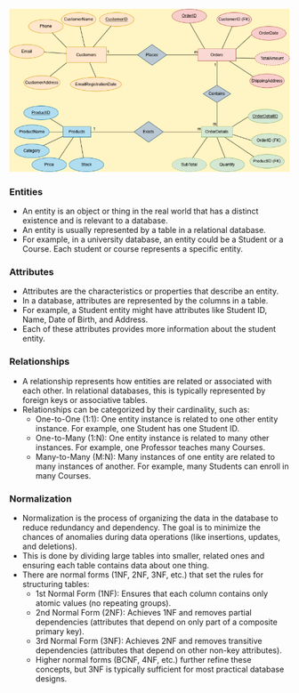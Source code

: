 ![](./Task-1_ER-Diagram.png)

### Entities

- An entity is an object or thing in the real world that has a distinct existence and is relevant to a database.
- An entity is usually represented by a table in a relational database.
- For example, in a university database, an entity could be a Student or a Course. Each student or course represents a specific entity.

### Attributes

- Attributes are the characteristics or properties that describe an entity.
- In a database, attributes are represented by the columns in a table.
- For example, a Student entity might have attributes like Student ID, Name, Date of Birth, and Address.
- Each of these attributes provides more information about the student entity.

### Relationships

- A relationship represents how entities are related or associated with each other. In relational databases, this is typically represented by foreign keys or associative tables.
- Relationships can be categorized by their cardinality, such as:
  - One-to-One (1:1): One entity instance is related to one other entity instance. For example, one Student has one Student ID.
  - One-to-Many (1:N): One entity instance is related to many other instances. For example, one Professor teaches many Courses.
  - Many-to-Many (M:N): Many instances of one entity are related to many instances of another. For example, many Students can enroll in many Courses.

### Normalization

- Normalization is the process of organizing the data in the database to reduce redundancy and dependency. The goal is to minimize the chances of anomalies during data operations (like insertions, updates, and deletions).
- This is done by dividing large tables into smaller, related ones and ensuring each table contains data about one thing.
- There are normal forms (1NF, 2NF, 3NF, etc.) that set the rules for structuring tables:
  - 1st Normal Form (1NF): Ensures that each column contains only atomic values (no repeating groups).
  - 2nd Normal Form (2NF): Achieves 1NF and removes partial dependencies (attributes that depend on only part of a composite primary key).
  - 3rd Normal Form (3NF): Achieves 2NF and removes transitive dependencies (attributes that depend on other non-key attributes).
  - Higher normal forms (BCNF, 4NF, etc.) further refine these concepts, but 3NF is typically sufficient for most practical database designs.
